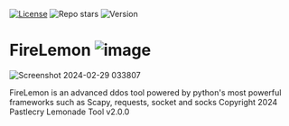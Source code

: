 [![License](https://img.shields.io/github/license/Pastlecry/FireLemon?style=for-the-badge&color=orange)](/LICENSE)
![Repo stars](https://img.shields.io/github/stars/Pastlecry/FireLemon?style=for-the-badge&color=orange)
![Version](https://img.shields.io/github/v/release/Pastlecry/FireLemon?logo=FireLemon&color=yellow)

# FireLemon ![image](https://github.com/Pastlecry/FireLemon/assets/93829550/24980aec-99b4-4ef1-8978-8b66acc07d90)

![Screenshot 2024-02-29 033807](https://github.com/Pastlecry/FireLemon/assets/93829550/560290af-de13-4155-89b2-c7fddd988709)

FireLemon is an advanced ddos tool powered by python's most powerful frameworks such as Scapy, requests, socket and socks
Copyright 2024 Pastlecry 
Lemonade Tool v2.0.0

